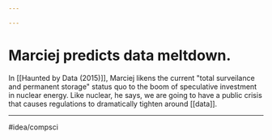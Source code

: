 ```yaml
---

---
```

# Marciej predicts data meltdown. 
In [[Haunted by Data (2015)]], Marciej likens the current "total surveilance and permanent storage" status quo to the boom of speculative investment in nuclear energy. Like nuclear, he says, we are going to have a public crisis that causes regulations to dramatically tighten around [[data]]. 

---
#idea/compsci 